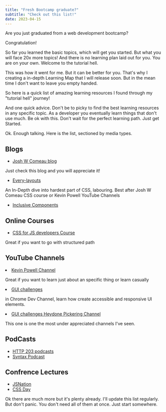 ```yaml
---
title: "Fresh Bootcamp graduate?"
subtitle: "Check out this list!"
date: 2023-04-15
---
```


Are you just graduated from a web development bootcamp?

Congratulation!

So far you learned the basic topics, which will get you started. But what you will face 20x more topics! And there is no learning plan laid out for you. You are on your own. Welcome to the tutorial hell.

This was how it went for me. But it can be better for you. That's why I creating a in-depth Learning Map that I will release soon. But in the mean time I don't want to leave you empty handed.

So here is a quick list of amazing learning resources I found through my "tutorial hell" journey!

And one quick advice. Don't be to picky to find the best learning resources in any specific topic. As a developer you eventually learn things that don't use much. Be ok with this. Don't wait for the perfect learning path. Just get Started.

Ok. Enough talking. Here is the list, sectioned by media types.

## Blogs

- [Josh W Comeau blog](https://www.joshwcomeau.com/)

Just check this blog and you will appreciate it!

- [Every-layouts](https://every-layout.dev/)

An In-Depth dive into hardest part of CSS, labouring. Best after Josh W Comeau CSS course or Kevin Powell YouTube Channels

- [Inclusive Components](https://inclusive-components.design/)

## Online Courses

- [CSS for JS developers Course](https://css-for-js.dev/)

Great if you want to go with structured path

## YouTube Channels

<li>
<a href="https://www.youtube.com/@KevinPowell/videos">
Kevin Powell Channel
</a>
<p>
Great if you want to learn just about an specific thing or learn casually
</p>
</li>

<li>
<a href='https://www.youtube.com/watch?v=JeI_TsADXQA&list=PLNYkxOF6rcIAaV1wwI9540OC_3XoIzMjQ'>
GUI challenges
</a>
<p>
in Chrome Dev Channel, learn how create accessible and responsive UI elements.
</p>
</li>

<li>
<a href='https://www.youtube.com/@heydonworks/videos'>
GUI challenges
Heydone Pickering Channel
</a>
<p>
This one is one the most under appreciated channels I've seen.
</p>
</li>

## PodCasts

- [HTTP 203 podcasts](https://developers.google.com/web/shows/http203/podcast/)
- [Syntax Podcast](https://syntax.fm/)

## Confrence Lectures

- [JSNation](https://www.youtube.com/@JavaScriptConferences)
- [CSS Day](https://www.youtube.com/@WebConferencesAmsterdam)

Ok there are much more but it's plenty already. I'll update this list regularly. But don't panic. You don't need all of them at once. Just start somewhere.
